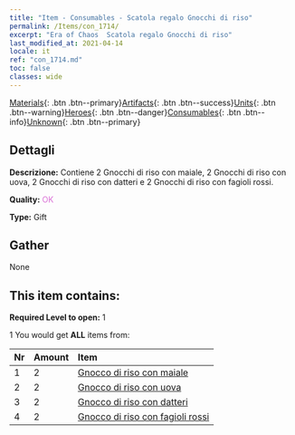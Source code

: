 ```yaml
---
title: "Item - Consumables - Scatola regalo Gnocchi di riso"
permalink: /Items/con_1714/
excerpt: "Era of Chaos  Scatola regalo Gnocchi di riso"
last_modified_at: 2021-04-14
locale: it
ref: "con_1714.md"
toc: false
classes: wide
---
```

 [Materials](/it/Items/){: .btn .btn--primary}[Artifacts](/it/Items/Artifacts/){: .btn .btn--success}[Units](/it/Items/Units/){: .btn .btn--warning}[Heroes](/it/Items/Heroes/){: .btn .btn--danger}[Consumables](/it/Items/Consumables/){: .btn .btn--info}[Unknown](/it/Items/Unknown/){: .btn .btn--primary}

## Dettagli
 **Descrizione:** Contiene 2 Gnocchi di riso con maiale, 2 Gnocchi di riso con uova, 2 Gnocchi di riso con datteri e 2 Gnocchi di riso con fagioli rossi.

 **Quality:** <span style="color: #DA70D6">OK</span>

 **Type:** Gift

## Gather

  None

## This item contains:

 **Required Level to open:** 1

 1 You would get **ALL** items  from:

  | Nr | Amount |     Item    |
  |:---|:-------|:------------|
  | 1 | 2 | [Gnocco di riso con maiale](/it/Items/con_542/) | 
  | 2 | 2 | [Gnocco di riso con uova](/it/Items/con_543/) | 
  | 3 | 2 | [Gnocco di riso con datteri](/it/Items/con_544/) | 
  | 4 | 2 | [Gnocco di riso con fagioli rossi](/it/Items/con_545/) | 
